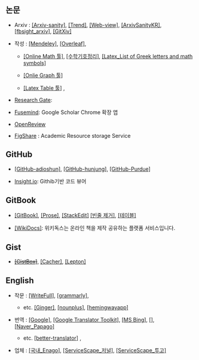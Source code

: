 ## 논문

- Arxiv : [[Arxiv-sanity]](http://www.arxiv-sanity.com/), [[Trend]](http://trendingarxiv.smerity.com/ ), [[Web-view]](https://www.arxiv-vanity.com/), [[ArxivSanityKR]](https://www.facebook.com/ArxivSanityKR), [[fbsight_arxiv]](http://fbsight.com/c/arxiv/), [[GitXiv]](http://www.gitxiv.com/) 

- 작성 : [[Mendeley]](https://www.mendeley.com/library/), [[Overleaf]](https://www.overleaf.com/), 
  
  - [[Online Math 툴]](http://www.hostmath.com/), [[수학기호정리]](https://librewiki.net/wiki/%EC%88%98%ED%95%99_%EA%B8%B0%ED%98%B8),  [[Latex_List of Greek letters and math symbols]](https://ko.sharelatex.com/learn/List_of_Greek_letters_and_math_symbols)
  
  - [[Onlie Graph 툴]](https://www.desmos.com/calculator/auubsajefh)
  
  - [[Latex Table 툴]](http://www.tablesgenerator.com/) , 
 


- [Research Gate](https://www.researchgate.net/home): 

- [Fusemind](http://fusemind.org): Google Scholar Chrome 확장 앱

- [OpenReview](https://openreview.net/)

- [FigShare](https://figshare.com) : Academic Resource storage Service 

## GitHub  

- [[GitHub-adioshun]](https://github.com/adioshun), [[GitHub-hunjung]](https://github.com/hunjung-lim), [[GitHub-Purdue]](https://github.rcac.purdue.edu/lim231)

- [Insight.io](https://insight.io/account/projects): Githib기반 코드 뷰어

## GitBook 
- [[GitBook]](https://www.gitbook.com/@adioshun), [[Prose]](http://prose.io/#adioshun), [[StackEdit]](https://stackedit.io/app)
 [[빈줄 제거]](http://textmechanic.com/text-tools/basic-text-tools/addremove-line-breaks/), [[테이블]](http://truben.no/table/)
 
 - [[WikiDocs]](https://wikidocs.net/): 위키독스는 온라인 책을 제작 공유하는 플랫폼 서비스입니다.

## Gist 

- ~~[[GistBox]](https://app.gistboxapp.com/library/my-gists)~~, [[Cacher]](https://www.cacher.io/), [[Lepton]](https://github.com/hackjutsu/Lepton/releases)


## English 

- 작문 : [[WriteFull]](https://writefullapp.com), [[grammarly]](https://www.grammarly.com), 
  
  - etc. [[Ginger]](http://www.gingersoftware.com), [[nounplus]](https://www.nounplus.net), [[hemingwayapp]](http://www.hemingwayapp.com/)

- 번역 : [[Google]](https://translate.google.com/), [[Google Translator Toolkit]](https://translate.google.com/toolkit/list?hl=en#translations/active), [[MS Bing]](https://www.bing.com/translator), [[]](),  [[Naver_Papago]](https://papago.naver.com/)
  
  - etc. [[better-translator]](http://better-translator.com/?locale=ko) ,
  
- 업체 : [[국내_Enago]](https://www.enago.co.kr/academy/category/academic-writing/language-and-grammer/), [[ServiceScape_저널]](https://www.servicescape.com/editors/doctorword), [[ServiceScape_투고]](https://www.servicescape.com/editors/glassphoenix)

